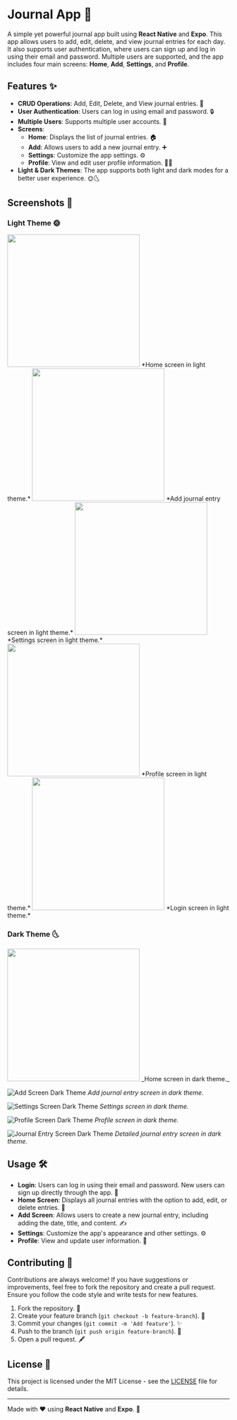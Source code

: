 # Journal App 📔

A simple yet powerful journal app built using **React Native** and **Expo**. This app allows users to add, edit, delete, and view journal entries for each day. It also supports user authentication, where users can sign up and log in using their email and password. Multiple users are supported, and the app includes four main screens: **Home**, **Add**, **Settings**, and **Profile**.

## Features ✨

-   **CRUD Operations**: Add, Edit, Delete, and View journal entries. 📝
-   **User Authentication**: Users can log in using email and password. 🔒
-   **Multiple Users**: Supports multiple user accounts. 👥
-   **Screens**:
    -   **Home**: Displays the list of journal entries. 🏠
    -   **Add**: Allows users to add a new journal entry. ➕
    -   **Settings**: Customize the app settings. ⚙️
    -   **Profile**: View and edit user profile information. 🧑‍💻
-   **Light & Dark Themes**: The app supports both light and dark modes for a better user experience. 🌞🌜

## Screenshots 📸

### Light Theme 🌞

<img src="assets/screenshots/home.jpg" width="300"/>
*Home screen in light theme.*

<img src="assets/screenshots/add.jpg" width="300"/>
*Add journal entry screen in light theme.*

<img src="assets/screenshots/settings.jpg" width="300"/>
*Settings screen in light theme.*

<img src="assets/screenshots/profile.jpg" width="300"/>
*Profile screen in light theme.*

<img src="assets/screenshots/login.jpg" width="300"/>
*Login screen in light theme.*

### Dark Theme 🌜

<img src="assets/screenshots/home.jpg" width="300"/>
_Home screen in dark theme._

![Add Screen Dark Theme](assets/screenshots/add_dark.jpg)
_Add journal entry screen in dark theme._

![Settings Screen Dark Theme](assets/screenshots/settings_dark.jpg)
_Settings screen in dark theme._

![Profile Screen Dark Theme](assets/screenshots/profile_dark.jpg)
_Profile screen in dark theme._

![Journal Entry Screen Dark Theme](assets/screenshots/journal_entry_dark.jpg)
_Detailed journal entry screen in dark theme._

## Usage 🛠️

-   **Login**: Users can log in using their email and password. New users can sign up directly through the app. 🔑
-   **Home Screen**: Displays all journal entries with the option to add, edit, or delete entries. 📃
-   **Add Screen**: Allows users to create a new journal entry, including adding the date, title, and content. ✍️
-   **Settings**: Customize the app's appearance and other settings. ⚙️
-   **Profile**: View and update user information. 👤

## Contributing 🤝

Contributions are always welcome! If you have suggestions or improvements, feel free to fork the repository and create a pull request. Ensure you follow the code style and write tests for new features.

1. Fork the repository. 🍴
2. Create your feature branch (`git checkout -b feature-branch`). 🌱
3. Commit your changes (`git commit -m 'Add feature'`). ✨
4. Push to the branch (`git push origin feature-branch`). 🚀
5. Open a pull request. 🖋️

## License 📄

This project is licensed under the MIT License - see the [LICENSE](LICENSE) file for details.

---

Made with ❤️ using **React Native** and **Expo**. 🚀
